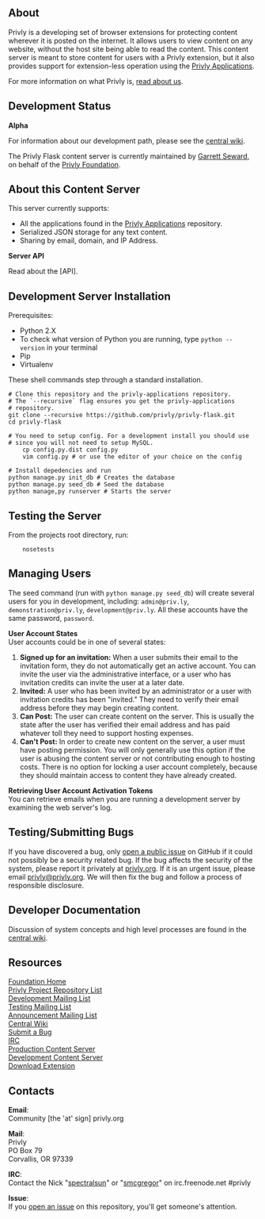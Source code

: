 ## About ##

Privly is a developing set of browser extensions for protecting content wherever it is posted on the internet. It allows users to view content on any website, without the host site being able to read the content. This content server is meant to store content for users with a Privly extension, but it also provides support for extension-less operation using the [Privly Applications](https://github.com/privly/privly-applications).

For more information on what Privly is, [read about us](https://priv.ly/pages/about).

## Development Status ##

**Alpha**

For information about our development path, please see the [central wiki](https://github.com/privly/privly-organization/wiki/Version-List).

The Privly Flask content server is currently maintained by [Garrett Seward](https://github.com/spetralsun), on behalf of the [Privly Foundation](http://www.privly.org).

## About this Content Server ##

This server currently supports:

* All the applications found in the [Privly Applications](https://github.com/privly/privly-applications) repository.
* Serialized JSON storage for any text content.
* Sharing by email, domain, and IP Address.

**Server API**  

Read about the [API].

## Development Server Installation ##

Prerequisites:

* Python 2.X
 * To check what version of Python you are running, type `python --version` in your terminal
* Pip
* Virtualenv 

These shell commands step through a standard installation.

    # Clone this repository and the privly-applications repository.
    # The `--recursive` flag ensures you get the privly-applications
    # repository.
    git clone --recursive https://github.com/privly/privly-flask.git
    cd privly-flask
    
    # You need to setup config. For a development install you should use
    # since you will not need to setup MySQL.
        cp config.py.dist config.py
        vim config.py # or use the editor of your choice on the config 
    
    # Install depedencies and run
    python manage.py init_db # Creates the database
    python manage.py seed_db # Seed the database
    python manage,py runserver # Starts the server

## Testing the Server

From the projects root directory, run:

        nosetests
        
## Managing Users

The seed command (run with `python manage.py seed_db`) will create several users for you in development, including: `admin@priv.ly`, `demonstration@priv.ly`, `development@priv.ly`. All these accounts have the same password, `password`. 

**User Account States**  
User accounts could be in one of several states:

1. **Signed up for an invitation:** When a user submits their email to the invitation form, they do not automatically get an active account. You can invite the user via the administrative interface, or a user who has invitation credits can invite the user at a later date.
1. **Invited:** A user who has been invited by an administrator or a user with invitation credits has been "invited." They need to verify their email address before they may begin creating content.
1. **Can Post:** The user can create content on the server. This is usually the state after the user has verified their email address and has paid whatever toll they need to support hosting expenses.
1. **Can't Post:** In order to create new content on the server, a user must have posting permission. You will only generally use this option if the user is abusing the content server or not contributing enough to hosting costs. There is no option for locking a user account completely, because they should maintain access to content they have already created.

**Retrieving User Account Activation Tokens**  
You can retrieve emails when you are running a development server by examining the web server's log.

## Testing/Submitting Bugs ##

If you have discovered a bug, only [open a public issue](https://github.com/privly/privly-flask/issues/new) on GitHub if it could not possibly be a security related bug. If the bug affects the security of the system, please report it privately at [privly.org](http://www.privly.org/content/bug-report). If it is an urgent issue, please email privly@privly.org. We will then fix the bug and follow a process of responsible disclosure.

## Developer Documentation ##

Discussion of system concepts and high level processes are found in the [central wiki](https://github.com/privly/privly-organization/wiki).

## Resources ##

[Foundation Home](http://www.privly.org)  
[Privly Project Repository List](https://github.com/privly)  
[Development Mailing List](http://groups.google.com/group/privly)  
[Testing Mailing List](http://groups.google.com/group/privly-test)  
[Announcement Mailing List](http://groups.google.com/group/privly-announce)  
[Central Wiki](https://github.com/privly/privly-organization/wiki)  
[Submit a Bug](http://www.privly.org/content/bug-report)  
[IRC](http://www.privly.org/content/irc)  
[Production Content Server](https://privlyalpha.org)  
[Development Content Server](https://dev.privly.org)  
[Download Extension](https://priv.ly/pages/download)  

## Contacts ##

**Email**:  
Community [the 'at' sign] privly.org  

**Mail**:  
Privly  
PO Box 79  
Corvallis, OR 97339 
 
**IRC**:  
Contact the Nick "[spectralsun](https://github.com/spectralsun)" or "[smcgregor](https://github.com/smcgregor)" on irc.freenode.net #privly

**Issue**:  
If you [open an issue](https://github.com/privly/privly-flask/issues) on this repository, you'll get someone's attention.


